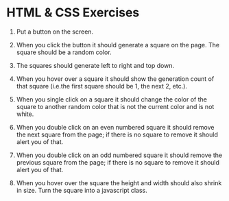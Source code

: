 # HTML & CSS Exercises

1. Put a button on the screen.

2. When you click the button it should generate a square on the page. The square should be a random color.

3. The squares should generate left to right and top down.

4. When you hover over a square it should show the generation count of that square (i.e.the first square should be 1, the next    2, etc.).

5. When you single click on a square it should change the color of the square to another random color that is not the current    color and is not white.

6. When you double click on an even numbered square it should remove the next square from the page; if there is no square to      remove it should alert you of that.

7. When you double click on an odd numbered square it should remove the previous square from the page; if there is no square      to remove it should alert you of that.

8. When you hover over the square the height and width should also shrink in size. Turn the square into a javascript class.

